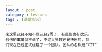 ```yaml
---
layout : post
category : lessons
tags : [课堂笔记]
---
```

    来这里已经不知不觉已经2周了，有悲伤也有欢乐。
    悲伤的事情就不说了，不过大多数还是快乐的，我
    们现在已经正式组建了一个团队，团队的名称是“CIT”